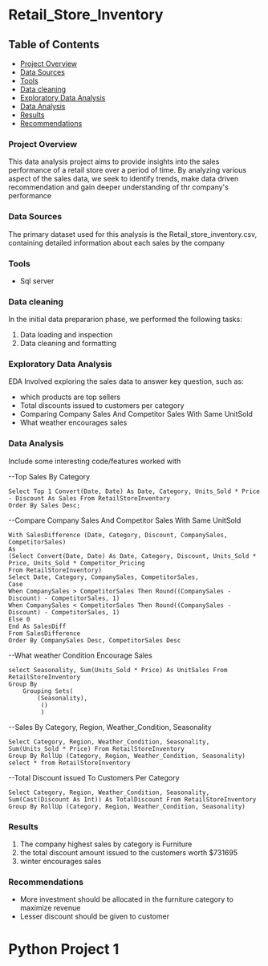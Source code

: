 # Retail_Store_Inventory

## Table of Contents
- [Project Overview](#project-overview)
- [Data Sources](#data-sources)
- [Tools](#tools)
- [Data cleaning](#data-cleaning)
- [Exploratory Data Analysis](#exploratory-data-analysis)
- [Data Analysis](#data-analysis)
- [Results](#results)
- [Recommendations](#recommendations)

### Project Overview

This data analysis project aims to provide insights into the sales performance of a retail store over a period of time. By analyzing various aspect of the sales data, we seek to identify trends, make data driven recommendation and gain deeper understanding of thr company's performance

### Data Sources
The primary dataset used for this analysis is the Retail_store_inventory.csv,  containing detailed information about each sales by the company

### Tools 

- Sql server

### Data cleaning

In the initial data prepararion phase, we performed the following tasks:
1. Data loading and inspection
2. Data cleaning and formatting

### Exploratory Data Analysis

EDA Involved exploring the sales data to answer key question, such as:

- which products are top sellers
- Total discounts issued to customers per category
- Comparing Company Sales And Competitor Sales With Same UnitSold
- What weather encourages sales

### Data Analysis

Include some interesting code/features worked with

--Top Sales By Category
```
Select Top 1 Convert(Date, Date) As Date, Category, Units_Sold * Price - Discount As Sales From RetailStoreInventory
Order By Sales Desc;
```

--Compare Company Sales And Competitor Sales With Same UnitSold
```
With SalesDifference (Date, Category, Discount, CompanySales, CompetitorSales)
As
(Select Convert(Date, Date) As Date, Category, Discount, Units_Sold * Price, Units_Sold * Competitor_Pricing 
From RetailStoreInventory)
Select Date, Category, CompanySales, CompetitorSales,
Case
When CompanySales > CompetitorSales Then Round((CompanySales - Discount) - CompetitorSales, 1)
When CompanySales < CompetitorSales Then Round((CompanySales - Discount) - CompetitorSales, 1)
Else 0
End As SalesDiff
From SalesDifference
Order By CompanySales Desc, CompetitorSales Desc
```

--What weather Condition Encourage Sales
```
select Seasonality, Sum(Units_Sold * Price) As UnitSales From RetailStoreInventory
Group By 
	Grouping Sets(
		(Seasonality),
		 ()
		 )
```

--Sales By Category, Region, Weather_Condition, Seasonality
```
Select Category, Region, Weather_Condition, Seasonality, Sum(Units_Sold * Price) From RetailStoreInventory
Group By RollUp (Category, Region, Weather_Condition, Seasonality)
select * from RetailStoreInventory
```

--Total Discount issued To Customers Per Category
```
Select Category, Region, Weather_Condition, Seasonality, Sum(Cast(Discount As Int)) As TotalDiscount From RetailStoreInventory
Group By RollUp (Category, Region, Weather_Condition, Seasonality)
```

### Results
1. The company highest sales by category is Furniture
2. the total discount amount issued to the customers worth  $731695
3. winter encourages sales

### Recommendations
- More investment should be allocated in the furniture category to maximize revenue
- Lesser discount should be given to customer

# Python Project 1
